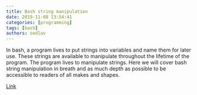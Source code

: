 ```yaml
---
title: Bash string manipulation
date: 2019-11-08 13:54:41
categories: [programming]
tags: [bash]
authors: sedlav
---
```


In bash, a program lives to put strings into variables and name them for later use. These strings are available to manipulate throughout the lifetime of the program. The program lives to manipulate strings. Here we will cover bash string manipulation in breath and as much depth as possible to be accessible to readers of all makes and shapes.

[Link](https://linuxhint.com/bash_string_manipulation/)
